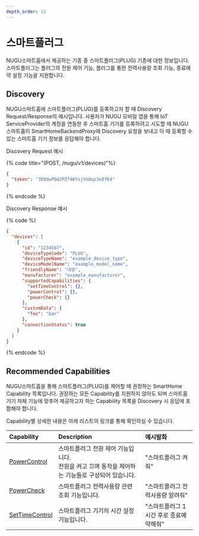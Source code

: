 ```yaml
---
depth_order: 12
---
```


# 스마트플러그

NUGU스마트홈에서 제공하는 기종 중 스마트플러그(PLUG) 기종에 대한 정보입니다. 스마트플러그는 플러그의 전원 제어 기능, 플러그를 통한 전력사용량 조회 기능, 종료예약 설정 기능을 지원합니다.

## Discovery

NUGU스마트홈에 스마트플러그(PLUG)를 등록하고자 할 때 Discovery Request/Response의 예시입니다. 사용자가 NUGU 모바일 앱을 통해 IoT ServiceProvider의 계정을 연동한 후 스마트홈 기기를 등록하려고 시도할 때 NUGU스마트홈이 SmartHomeBackendProxy에 Discovery 요청을 보내고 이 때 등록할 수 있는 스마트홈 기기 정보를 응답해야 합니다.

Discovery Request 예시

{% code title="(POST, /nugu/v1/devices)"%}
```json
{
  "token": "7KOdwPQdJPZf4KYsjtHdqz3e8fKd"
}
```
{% endcode %}

Discovery Response 예시

{% code %}
```json
{
  "devices": [
    {
      "id": "1234567",
      "deviceTypeCode": "PLUG",
      "deviceTypeName": "example_device_type",
      "deviceModelName": "example_model_name",
      "friendlyName": "내방",
      "manufacturer": "example_manufacturer",
      "supportedCapabilities": {
        "setTimeControl": {},
        "powerControl": {},
        "powerCheck": {}
      },
      "customData": {
        "foo": "bar"
      },
      "connectionStatus": true
    }
  ]
}
```
{% endcode %}

## Recommended Capabilities

NUGU스마트홈을 통해 스마트플러그(PLUG)를 제어할 때 권장하는 SmartHome Capability 목록입니다. 권장하는 모든 Capability를 지원하지 않아도 되며 스마트홈 기기 자체 기능에 맞추어 제공하고자 하는 Capability 목록을 Discovery 시 응답에 포함해야 합니다.

Capability별 상세한 내용은 아래 리스트의 링크를 통해 확인하실 수 있습니다.

| Capability                                                        | Description                                                | 예시발화                   |
|:------------------------------------------------------------------|:-----------------------------------------------------------|:-----------------------|
| [PowerControl](../smarthomecapability/powercontrol-interface)     | 스마트플러그 전원 제어 기능입니다.<br/>전원을 켜고 끄며 동작을 제어하는 기능들로 구성되어 있습니다. | "스마트플러그 켜줘"            |
| [PowerCheck](../smarthomecapability/powercheck-interface)         | 스마트플러그 전력사용량 관련 조회 기능입니다.                                  | "스마트플러그 전력사용량 알려줘"     |
| [SetTimeControl](../smarthomecapability/settimecontrol-interface) | 스마트플러그 기기의 시간 설정 기능입니다.                                    | "스마트플러그 1시간 후로 종료예약해줘" |

